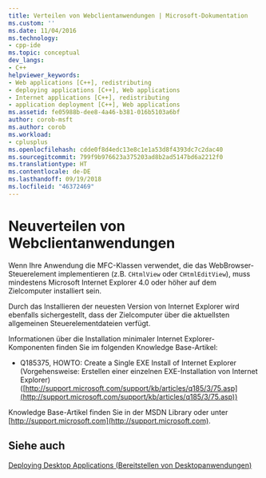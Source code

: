 ```yaml
---
title: Verteilen von Webclientanwendungen | Microsoft-Dokumentation
ms.custom: ''
ms.date: 11/04/2016
ms.technology:
- cpp-ide
ms.topic: conceptual
dev_langs:
- C++
helpviewer_keywords:
- Web applications [C++], redistributing
- deploying applications [C++], Web applications
- Internet applications [C++], redistributing
- application deployment [C++], Web applications
ms.assetid: fe05988b-dee8-4a46-b381-016b5103a6bf
author: corob-msft
ms.author: corob
ms.workload:
- cplusplus
ms.openlocfilehash: cdde0f8d4edc13e8c1e1a53d8f4393dc7c2dac40
ms.sourcegitcommit: 799f9b976623a375203ad8b2ad5147bd6a2212f0
ms.translationtype: HT
ms.contentlocale: de-DE
ms.lasthandoff: 09/19/2018
ms.locfileid: "46372469"
---
```

# <a name="redistributing-web-client-applications"></a>Neuverteilen von Webclientanwendungen

Wenn Ihre Anwendung die MFC-Klassen verwendet, die das WebBrowser-Steuerelement implementieren (z.B. `CHtmlView` oder `CHtmlEditView`), muss mindestens Microsoft Internet Explorer 4.0 oder höher auf dem Zielcomputer installiert sein.

Durch das Installieren der neuesten Version von Internet Explorer wird ebenfalls sichergestellt, dass der Zielcomputer über die aktuellsten allgemeinen Steuerelementdateien verfügt.

Informationen über die Installation minimaler Internet Explorer-Komponenten finden Sie im folgenden Knowledge Base-Artikel:

- Q185375, HOWTO: Create a Single EXE Install of Internet Explorer (Vorgehensweise: Erstellen einer einzelnen EXE-Installation von Internet Explorer) ([http://support.microsoft.com/support/kb/articles/q185/3/75.asp](http://support.microsoft.com/support/kb/articles/q185/3/75.asp))

Knowledge Base-Artikel finden Sie in der MSDN Library oder unter [http://support.microsoft.com](http://support.microsoft.com).

## <a name="see-also"></a>Siehe auch

[Deploying Desktop Applications (Bereitstellen von Desktopanwendungen)](../ide/deploying-native-desktop-applications-visual-cpp.md)